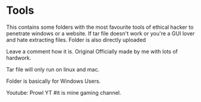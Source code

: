 # Tools
This contains some folders with the most favourite tools of ethical hacker to penetrate windows or a website. 
If tar file doesn't work or you're a GUI lover and hate extracting files. Folder is also directly uploaded

Leave a comment how it is. Original Officially made by me with lots of hardwork.

Tar file will only run on linux and mac.

Folder is basically for Windows Users. 

Youtube: Prowl YT #it is mine gaming channel.

